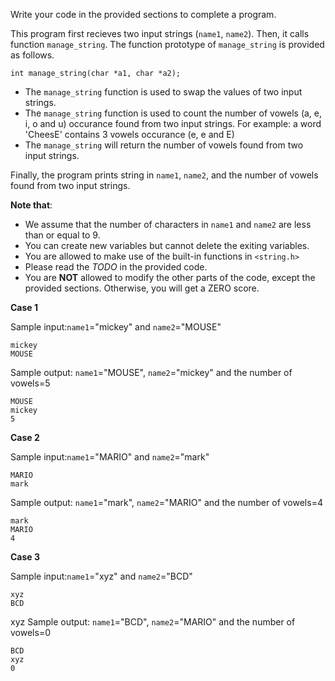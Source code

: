 Write your code in the provided sections to complete a program.

This program first recieves two input strings (`name1`, `name2`). Then, it calls function `manage_string`. The function prototype of `manage_string` is provided as follows.

```
int manage_string(char *a1, char *a2);
```

- The `manage_string` function is used to swap the values of two input strings.
- The `manage_string` function is used to count the number of vowels (a, e, i, o and u) occurance found from two input strings. For example: a word 'CheesE' contains 3 vowels occurance (e, e and E) 
- The `manage_string` will return the number of vowels found from two input strings.

Finally, the program prints string in `name1`, `name2`, and the number of vowels found from two input strings.

**Note that**:
- We assume that the number of characters in `name1` and `name2` are less than or equal to 9.
- You can create new variables but cannot delete the exiting variables.
- You are allowed to make use of the built-in functions in `<string.h>` 
- Please read the *TODO* in the provided code.
- You are **NOT** allowed to modify the other parts of the code, except the provided sections. Otherwise, you will get a ZERO score.


**Case 1**

Sample input:`name1`="mickey" and `name2`="MOUSE"
```
mickey
MOUSE
```
Sample output: `name1`="MOUSE", `name2`="mickey" and the number of vowels=5
```
MOUSE
mickey
5
```

**Case 2**

Sample input:`name1`="MARIO" and `name2`="mark"
```
MARIO
mark
```
Sample output: `name1`="mark", `name2`="MARIO" and the number of vowels=4
```
mark
MARIO
4
```

**Case 3**

Sample input:`name1`="xyz" and `name2`="BCD"
```
xyz
BCD
```
xyz
Sample output: `name1`="BCD", `name2`="MARIO" and the number of vowels=0
```
BCD
xyz
0
```